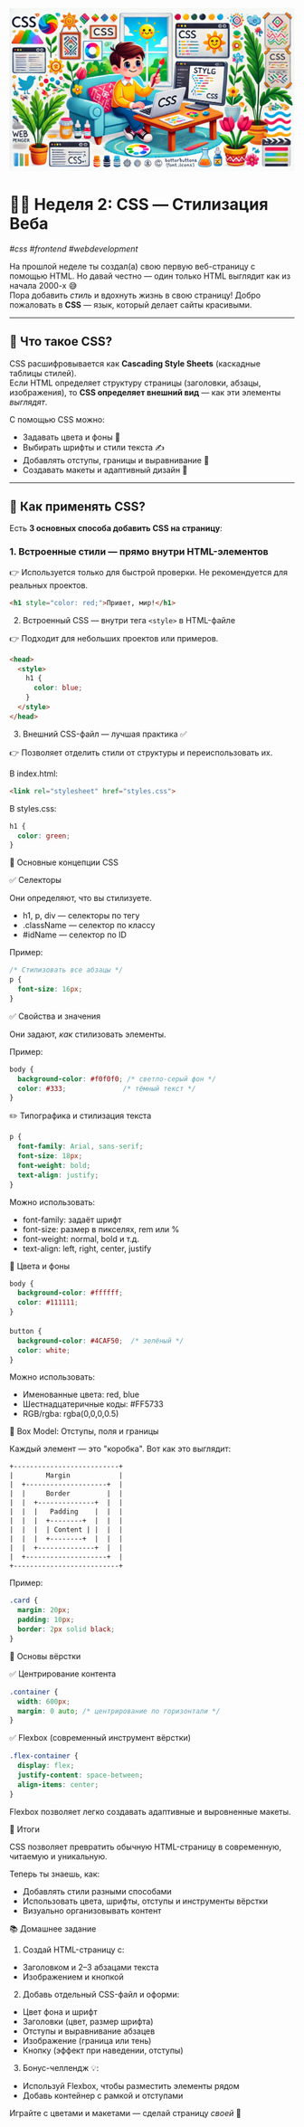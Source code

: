 ![](image.png)
# 👩‍💻 Неделя 2: CSS — Стилизация Веба  
*#css #frontend #webdevelopment*

На прошлой неделе ты создал(а) свою первую веб-страницу с помощью HTML. Но давай честно — один только HTML выглядит как из начала 2000-х 😅  
Пора добавить *стиль* и вдохнуть жизнь в свою страницу! Добро пожаловать в **CSS** — язык, который делает сайты красивыми.

---

## 🌟 Что такое CSS?

CSS расшифровывается как **Cascading Style Sheets** (каскадные таблицы стилей).  
Если HTML определяет структуру страницы (заголовки, абзацы, изображения), то **CSS определяет внешний вид** — как эти элементы *выглядят*.

С помощью CSS можно:
- Задавать цвета и фоны 🎨
- Выбирать шрифты и стили текста ✍️
- Добавлять отступы, границы и выравнивание 📐
- Создавать макеты и адаптивный дизайн 🧱

---

## 🧩 Как применять CSS?

Есть **3 основных способа добавить CSS на страницу**:

### 1. Встроенные стили — прямо внутри HTML-элементов  
👉 Используется только для быстрой проверки. Не рекомендуется для реальных проектов.
```html
<h1 style="color: red;">Привет, мир!</h1>
```

2. Встроенный CSS — внутри тега `<style>` в HTML-файле

👉 Подходит для небольших проектов или примеров.

```html
<head>
  <style>
    h1 {
      color: blue;
    }
  </style>
</head>
```

3. Внешний CSS-файл — лучшая практика ✅

👉 Позволяет отделить стили от структуры и переиспользовать их.

В index.html:
```html
<link rel="stylesheet" href="styles.css">
```
В styles.css:
```css
h1 {
  color: green;
}
```

🎨 Основные концепции CSS

✅ Селекторы

Они определяют, что вы стилизуете.
- h1, p, div — селекторы по тегу
- .className — селектор по классу
- #idName — селектор по ID

Пример:
```css
/* Стилизовать все абзацы */
p {
  font-size: 16px;
}
```

✅ Свойства и значения

Они задают, *как* стилизовать элементы.

Пример:
```css
body {
  background-color: #f0f0f0; /* светло-серый фон */
  color: #333;              /* тёмный текст */
}
```

✏️ Типографика и стилизация текста
```css
p {
  font-family: Arial, sans-serif;
  font-size: 18px;
  font-weight: bold;
  text-align: justify;
}
```
Можно использовать:
- font-family: задаёт шрифт
- font-size: размер в пикселях, rem или %
- font-weight: normal, bold и т.д.
- text-align: left, right, center, justify

🌈 Цвета и фоны
```css
body {
  background-color: #ffffff;
  color: #111111;
}

button {
  background-color: #4CAF50;  /* зелёный */
  color: white;
}
```
Можно использовать:
- Именованные цвета: red, blue
- Шестнадцатеричные коды: #FF5733
- RGB/rgba: rgba(0,0,0,0.5)

📐 Box Model: Отступы, поля и границы

Каждый элемент — это "коробка". Вот как это выглядит:
```
+--------------------------+
|        Margin            |
|  +--------------------+  |
|  |     Border         |  |
|  |  +--------------+  |  |
|  |  |   Padding    |  |  |
|  |  |  +--------+  |  |  |
|  |  |  | Content | |  |  |
|  |  |  +--------+  |  |  |
|  |  +--------------+  |  |
|  +--------------------+  |
+--------------------------+
```
Пример:
```css
.card {
  margin: 20px;
  padding: 10px;
  border: 2px solid black;
}
```

🧱 Основы вёрстки

✅ Центрирование контента
```css
.container {
  width: 600px;
  margin: 0 auto; /* центрирование по горизонтали */
}
```

✅ Flexbox (современный инструмент вёрстки)
```css
.flex-container {
  display: flex;
  justify-content: space-between;
  align-items: center;
}
```

Flexbox позволяет легко создавать адаптивные и выровненные макеты.

🧠 Итоги

CSS позволяет превратить обычную HTML-страницу в современную, читаемую и уникальную.

Теперь ты знаешь, как:
- Добавлять стили разными способами
- Использовать цвета, шрифты, отступы и инструменты вёрстки
- Визуально организовывать контент

📚 Домашнее задание
1. Создай HTML-страницу с:
- Заголовком и 2–3 абзацами текста
- Изображением и кнопкой

2. Добавь отдельный CSS-файл и оформи:
- Цвет фона и шрифт
- Заголовки (цвет, размер шрифта)
- Отступы и выравнивание абзацев
- Изображение (граница или тень)
- Кнопку (эффект при наведении, отступы)

3. Бонус-челлендж 💡:
- Используй Flexbox, чтобы разместить элементы рядом
- Добавь контейнер с рамкой и отступами

Играйте с цветами и макетами — сделай страницу *своей* 🎨
